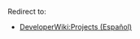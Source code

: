 Redirect to:

*   [DeveloperWiki:Projects (Español)](/index.php/DeveloperWiki:Projects_(Espa%C3%B1ol) "DeveloperWiki:Projects (Español)")